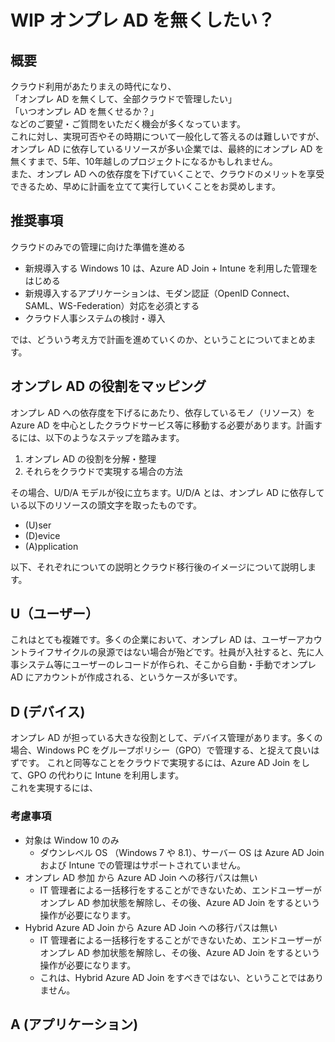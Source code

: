 # WIP オンプレ AD を無くしたい？
## 概要
クラウド利用があたりまえの時代になり、  
「オンプレ AD を無くして、全部クラウドで管理したい」   
「いつオンプレ AD を無くせるか？」   
などのご要望・ご質問をいただく機会が多くなっています。    
これに対し、実現可否やその時期について一般化して答えるのは難しいですが、オンプレ AD に依存しているリソースが多い企業では、最終的にオンプレ AD を無くすまで、5年、10年越しのプロジェクトになるかもしれません。  
また、オンプレ AD への依存度を下げていくことで、クラウドのメリットを享受できるため、早めに計画を立てて実行していくことをお奨めします。

## 推奨事項
クラウドのみでの管理に向けた準備を進める  
* 新規導入する Windows 10 は、Azure AD Join + Intune を利用した管理をはじめる
* 新規導入するアプリケーションは、モダン認証（OpenID Connect、SAML、WS-Federation）対応を必須とする
* クラウド人事システムの検討・導入

では、どういう考え方で計画を進めていくのか、ということについてまとめます。

## オンプレ AD の役割をマッピング
オンプレ AD への依存度を下げるにあたり、依存しているモノ（リソース）を Azure AD を中心としたクラウドサービス等に移動する必要があります。計画するには、以下のようなステップを踏みます。
1. オンプレ AD の役割を分解・整理
2. それらをクラウドで実現する場合の方法

その場合、U/D/A モデルが役に立ちます。U/D/A とは、オンプレ AD に依存している以下のリソースの頭文字を取ったものです。
* (U)ser
* (D)evice
* (A)pplication

以下、それぞれについての説明とクラウド移行後のイメージについて説明します。

## U（ユーザー）
これはとても複雑です。多くの企業において、オンプレ AD は、ユーザーアカウントライフサイクルの泉源ではない場合が殆どです。社員が入社すると、先に人事システム等にユーザーのレコードが作られ、そこから自動・手動でオンプレ AD にアカウントが作成される、というケースが多いです。

## D (デバイス)
オンプレ AD が担っている大きな役割として、デバイス管理があります。多くの場合、Windows PC をグループポリシー（GPO）で管理する、と捉えて良いはずです。
これと同等なことをクラウドで実現するには、Azure AD Join をして、GPO の代わりに Intune を利用します。  
これを実現するには、

### 考慮事項
* 対象は Window 10 のみ
  * ダウンレベル OS （Windows 7 や 8.1）、サーバー OS は Azure AD Join および Intune での管理はサポートされていません。
* オンプレ AD 参加 から Azure AD Join への移行パスは無い
  * IT 管理者による一括移行をすることができないため、エンドユーザーがオンプレ AD 参加状態を解除し、その後、Azure AD Join をするという操作が必要になります。
* Hybrid Azure AD Join から Azure AD Join への移行パスは無い
  * IT 管理者による一括移行をすることができないため、エンドユーザーがオンプレ AD 参加状態を解除し、その後、Azure AD Join をするという操作が必要になります。
  * これは、Hybrid Azure AD Join をすべきではない、ということではありません。


## A (アプリケーション)


